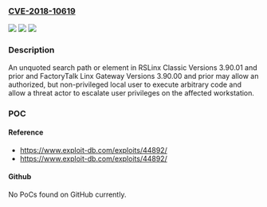 ### [CVE-2018-10619](https://cve.mitre.org/cgi-bin/cvename.cgi?name=CVE-2018-10619)
![](https://img.shields.io/static/v1?label=Product&message=Rockwell%20Automation%20RSLinx%20Classic%20and%20FactoryTalk%20Linx%20Gateway&color=blue)
![](https://img.shields.io/static/v1?label=Version&message=n%2Fa&color=blue)
![](https://img.shields.io/static/v1?label=Vulnerability&message=UNQUOTED%20SEARCH%20PATH%20OR%20ELEMENT%20CWE-428&color=brighgreen)

### Description

An unquoted search path or element in RSLinx Classic Versions 3.90.01 and prior and FactoryTalk Linx Gateway Versions 3.90.00 and prior may allow an authorized, but non-privileged local user to execute arbitrary code and allow a threat actor to escalate user privileges on the affected workstation.

### POC

#### Reference
- https://www.exploit-db.com/exploits/44892/
- https://www.exploit-db.com/exploits/44892/

#### Github
No PoCs found on GitHub currently.

